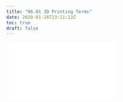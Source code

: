 ```yaml
---
title: "06.01 3D Printing Terms"
date: 2020-01-26T23:11:13Z
toc: true
draft: false
---
```


![Link to included file content](../../../../digital-fabrication/3d-printing/3d-printing-terms.md)
